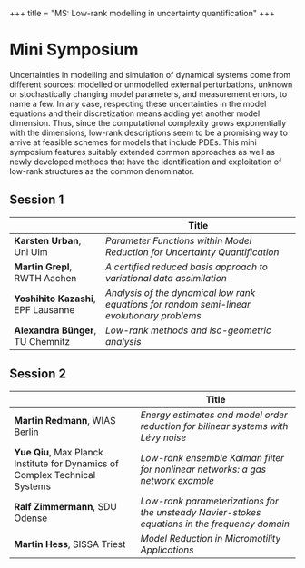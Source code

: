 +++
title = "MS: Low-rank modelling in uncertainty quantification"
+++

# Mini Symposium

Uncertainties in modelling and simulation of dynamical systems come from different sources: modelled or unmodelled external perturbations, unknown or stochastically changing model parameters, and measurement errors, to name a few. In any case, respecting these uncertainties in the model equations and their discretization means adding yet another model dimension. Thus, since the computational complexity grows exponentially with the dimensions, low-rank descriptions seem to be a promising way to arrive at feasible schemes for models that include PDEs. This mini symposium features suitably extended common approaches as well as newly developed methods that have the identification and exploitation of low-rank structures as the common denominator.

## Session 1

| | Title |
| ---------------------- | ---------------------------------------- |
| **Karsten Urban**, Uni Ulm |  *Parameter Functions within Model Reduction for Uncertainty Quantification* |
| **Martin Grepl**, RWTH Aachen |  *A certified reduced basis approach to variational data assimilation* |
| **Yoshihito Kazashi**, EPF Lausanne |  *Analysis of the dynamical low rank equations for random semi-linear evolutionary problems* |
| **Alexandra B&uuml;nger**, TU Chemnitz |  *Low-rank methods and iso-geometric analysis* |

## Session 2

| | Title |
| ---------------------- | ---------------------------------------- |
| **Martin Redmann**, WIAS Berlin |  *Energy estimates and model order reduction for bilinear systems with Lévy noise* |
| **Yue Qiu**, Max Planck Institute for Dynamics of Complex Technical Systems |  *Low-rank ensemble Kalman filter for nonlinear networks: a gas network example* |
| **Ralf Zimmermann**, SDU Odense |  *Low-rank parameterizations for the unsteady Navier-stokes equations in the frequency domain* |
| **Martin Hess**, SISSA Triest |  *Model Reduction in Micromotility Applications* |
